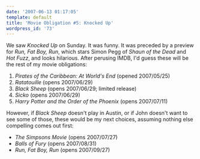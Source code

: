 ```yaml
---
date: '2007-06-13 01:17:05'
template: default
title: 'Movie Obligation #5: Knocked Up'
wordpress_id: '73'
---
```


We saw <span style="font-style:italic;" class="Apple-style-span">Knocked Up</span> on Sunday.  It was funny.  It was preceded by a preview for <span style="font-style:italic;" class="Apple-style-span">Run, Fat Boy, Run</span>, which stars Simon Pegg of <span style="font-style:italic;" class="Apple-style-span">Shaun of the Dead</span> and <span style="font-style:italic;" class="Apple-style-span">Hot Fuzz</span>, and looks hilarious.  After perusing IMDB, I'd guess these will be the rest of my movie obligations:<ol>	<li><span style="font-style:italic;" class="Apple-style-span">Pirates of the Caribbean: At World's End</span> (opened  2007/05/25)</li>	<li><span style="font-style:italic;" class="Apple-style-span">Ratatouille</span> (opens 2007/06/29)</li>	<li><span style="font-style:italic;" class="Apple-style-span">Black Sheep</span> (opens 2007/06/29; limited release)</li>	<li><span style="font-style:italic;" class="Apple-style-span">Sicko</span> (opens 2007/06/29)</li>	<li><span style="font-style:italic;" class="Apple-style-span">Harry Potter and the Order of the Phoenix</span> (opens 2007/07/11)</li></ol>However, if <span class="Apple-style-span" style="font-style:italic;">Black Sheep</span> doesn't play in Austin, or if John doesn't want to see some of those, these would be my next choices, assuming nothing else compelling comes out first:<ul>	<li><span style="font-style:italic;" class="Apple-style-span">The Simpsons Movie</span> (opens 2007/07/27)</li>	<li><span style="font-style:italic;" class="Apple-style-span">Balls of Fury</span> (opens 2007/08/31)</li>	<li><span style="font-style:italic;" class="Apple-style-span">Run, Fat Boy, Run</span> (opens 2007/09/27)</li></ul>